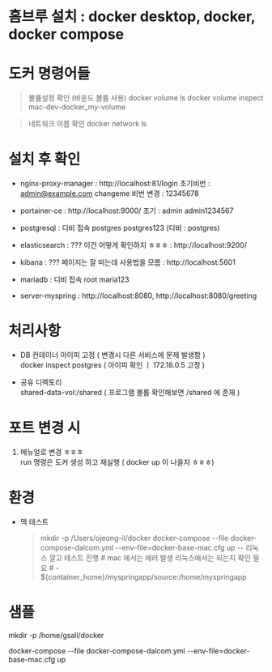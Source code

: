 # 홈브루 설치 : docker desktop, docker, docker compose

# 도커 명령어들

> 볼륨설정 확인 (바운드 볼륨 사용)
> docker volume ls
> docker volume inspect mac-dev-docker_my-volume

> 네트워크 이름 확인
> docker network ls

# 설치 후 확인

- nginx-proxy-manager
  : http://localhost:81/login 초기비번 : admin@example.com changeme
  비번 변경 : 12345678

- portainer-ce
  : http://localhost:9000/ 초기 : admin admin1234567

- postgresql
  : 디비 접속 postgres postgres123 (디비 : postgres)

- elasticsearch : ??? 이건 어떻게 확인하지 ㅎㅎㅎ
  : http://localhost:9200/

- kibana : ??? 페이지는 잘 떠는데 사용법을 모름
  : http://localhost:5601

- mariadb
  : 디비 접속 root maria123

- server-myspring
  : http://localhost:8080, http://localhost:8080/greeting

# 처리사항

- DB 컨테이너 아이피 고정 ( 변경시 다른 서비스에 문제 발생함 )  
  docker inspect postgres ( 아이피 확인 ㅣ 172.18.0.5 고정 )

- 공유 디렉토리  
  shared-data-vol:/shared ( 프로그램 볼륨 확인해보면 /shared 에 존재 )

# 포트 변경 시

1. 메뉴얼로 변경 ㅎㅎㅎ  
   run 명령은 도커 생성 하고 재실행 ( docker up 이 나을지 ㅎㅎㅎ)

# 환경

- 맥 테스트
  > mkdir -p /Users/ojeong-il/docker
  > docker-compose --file docker-compose-dalcom.yml --env-file=docker-base-mac.cfg up
  > -- 리눅스 깔고 테스트 진행
        # mac 에서는 에러 발생 리눅스에서는 되는지 확인 필요
        #      - ${container_home}/myspringapp/source:/home/myspringapp

# 샘플

mkdir -p /home/gsall/docker

docker-compose --file docker-compose-dalcom.yml --env-file=docker-base-mac.cfg up

